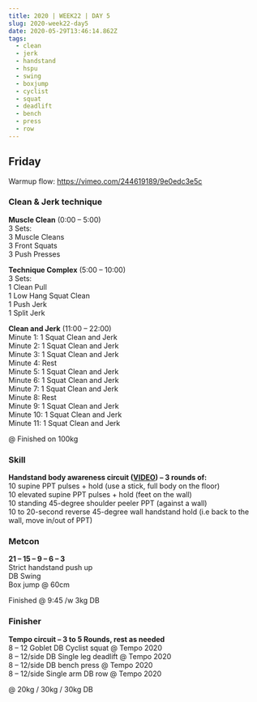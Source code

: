 ```yaml
---
title: 2020 | WEEK22 | DAY 5
slug: 2020-week22-day5
date: 2020-05-29T13:46:14.862Z
tags:
  - clean
  - jerk
  - handstand
  - hspu
  - swing
  - boxjump
  - cyclist
  - squat
  - deadlift
  - bench
  - press
  - row
---
```

## Friday

Warmup flow: <https://vimeo.com/244619189/9e0edc3e5c>

### Clean & Jerk technique

**Muscle Clean** (0:00 – 5:00)\
3 Sets:\
3 Muscle Cleans\
3 Front Squats\
3 Push Presses

**Technique Complex** (5:00 – 10:00)\
3 Sets:\
1 Clean Pull\
1 Low Hang Squat Clean\
1 Push Jerk\
1 Split Jerk

**Clean and Jerk** (11:00 – 22:00)\
Minute 1: 1 Squat Clean and Jerk\
Minute 2: 1 Squat Clean and Jerk\
Minute 3: 1 Squat Clean and Jerk\
Minute 4: Rest\
Minute 5: 1 Squat Clean and Jerk\
Minute 6: 1 Squat Clean and Jerk\
Minute 7: 1 Squat Clean and Jerk\
Minute 8: Rest\
Minute 9: 1 Squat Clean and Jerk\
Minute 10: 1 Squat Clean and Jerk\
Minute 11: 1 Squat Clean and Jerk

@ Finished on 100kg

### Skill

**Handstand body awareness circuit ([VIDEO](https://vimeo.com/419376294/769e515b22)) – 3 rounds of:**\
10 supine PPT pulses + hold (use a stick, full body on the floor)\
10 elevated supine PPT pulses + hold (feet on the wall)\
10 standing 45-degree shoulder peeler PPT (against a wall)\
10 to 20-second reverse 45-degree wall handstand hold (i.e back to the wall, move in/out of PPT)

### Metcon

**21 – 15 – 9 – 6 – 3**\
Strict handstand push up\
DB Swing\
Box jump @ 60cm

Finished @ 9:45 /w 3kg DB

### Finisher

**Tempo circuit – 3 to 5 Rounds, rest as needed**\
8 – 12 Goblet DB Cyclist squat @ Tempo 2020\
8 – 12/side DB Single leg deadlift @ Tempo 2020\
8 – 12/side DB bench press @ Tempo 2020\
8 – 12/side Single arm DB row @ Tempo 2020

@ 20kg / 30kg / 30kg DB
